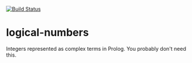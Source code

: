 [![Build Status](https://travis-ci.org/mwchase/logical-numbers.svg)](https://travis-ci.org/mwchase/logical-numbers)

# logical-numbers
Integers represented as complex terms in Prolog. You probably don't need this.
